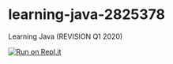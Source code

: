 # learning-java-2825378
Learning Java (REVISION Q1 2020)

[![Run on Repl.it](https://repl.it/badge/github/jacobwu-b/learning-java-2825378)](https://repl.it/github/jacobwu-b/learning-java-2825378)